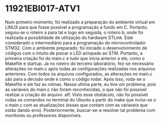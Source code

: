 # 11921EBI017-ATV1

Num primeiro momento, foi realizado a preparação do ambiente virtual em LINUX para que fosse possível a programação a fundo em C. Portanto, seguiu-se o roteiro a para tal e logo em seguida, o roteiro b, onde foi realizada a possiblidade de utilização do hardware STLink. Este considerado o intermediário para a programação do microcontrolador STM32. 
Com o ambiente preparado, foi iniciado o desenvolvimento de códigos com o intuito de piscar o LED aclopado ao STM. Portanto, a primeira criação foi do main.c e tudo que inicia anterior a ele, como o Makefile e startup. Ja no roteiro do terceiro laboratório, fez-se necessário alterações no main.c após todas as configurações realizadas nos arquivos anteriores. Com todos os arquivos configurados, as alterações no main.c são para a decisão onde e como o código rodar. Após isso, roda-se o Makefile e ele faz as rotinas. Nessa ultima parte, eu tive um problema, pois as variáveis do main.c não foram reconhecidas, o que não foi possível realizar a criação do arquivo .elf. Visto esse obstáculo, não foi possível rodas os comandos no terminal do Ubunto a partir do make que inclui-se o  o main.c com as atualizações (essas que contam com as váriaveis que estão dando erro). Posteriormente, buscar-se-a resolver tal problema com monitores ou professores disponíveis.
